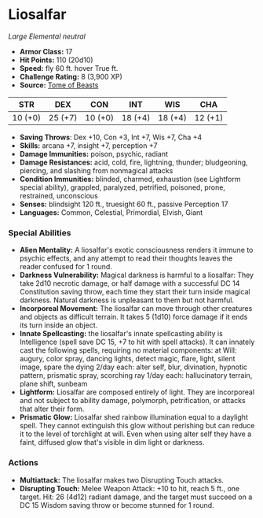 # Liosalfar

*Large* *Elemental* *neutral*

- **Armor Class:** 17
- **Hit Points:** 110 (20d10)
- **Speed:** fly 60 ft. hover True ft.
- **Challenge Rating:** 8 (3,900 XP)
- **Source:** [Tome of Beasts](https://koboldpress.com/kpstore/product/tome-of-beasts-for-5th-edition-print/)

| STR | DEX | CON | INT | WIS | CHA |
| --- | --- | --- | --- | --- | --- |
| 10 (+0) | 25 (+7) | 10 (+0) | 18 (+4) | 18 (+4) | 12 (+1) |

- **Saving Throws**: Dex +10, Con +3, Int +7, Wis +7, Cha +4
- **Skills:** arcana +7, insight +7, perception +7
- **Damage Immunities:** poison, psychic, radiant
- **Damage Resistances:** acid, cold, fire, lightning, thunder; bludgeoning, piercing, and slashing from nonmagical attacks
- **Condition Immunities:** blinded, charmed, exhaustion (see Lightform special ability), grappled, paralyzed, petrified, poisoned, prone, restrained, unconscious
- **Senses:** blindsight 120 ft., truesight 60 ft., passive Perception 17
- **Languages:** Common, Celestial, Primordial, Elvish, Giant
### Special Abilities
- **Alien Mentality:** A liosalfar's exotic consciousness renders it immune to psychic effects, and any attempt to read their thoughts leaves the reader confused for 1 round.
- **Darkness Vulnerability:** Magical darkness is harmful to a liosalfar: They take 2d10 necrotic damage, or half damage with a successful DC 14 Constitution saving throw, each time they start their turn inside magical darkness. Natural darkness is unpleasant to them but not harmful.
- **Incorporeal Movement:** The liosalfar can move through other creatures and objects as difficult terrain. It takes 5 (1d10) force damage if it ends its turn inside an object.
- **Innate Spellcasting:** the liosalfar's innate spellcasting ability is Intelligence (spell save DC 15, +7 to hit with spell attacks). It can innately cast the following spells, requiring no material components:  at Will: augury, color spray, dancing lights, detect magic, flare, light, silent image, spare the dying  2/day each: alter self, blur, divination, hypnotic pattern, prismatic spray, scorching ray  1/day each: hallucinatory terrain, plane shift, sunbeam
- **Lightform:** Liosalfar are composed entirely of light. They are incorporeal and not subject to ability damage, polymorph, petrification, or attacks that alter their form.
- **Prismatic Glow:** Liosalfar shed rainbow illumination equal to a daylight spell. They cannot extinguish this glow without perishing but can reduce it to the level of torchlight at will. Even when using alter self they have a faint, diffused glow that's visible in dim light or darkness.
### Actions
- **Multiattack:** The liosalfar makes two Disrupting Touch attacks.
- **Disrupting Touch:** Melee Weapon Attack: +10 to hit, reach 5 ft., one target. Hit: 26 (4d12) radiant damage, and the target must succeed on a DC 15 Wisdom saving throw or become stunned for 1 round.
